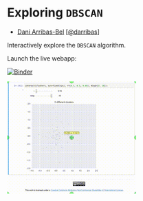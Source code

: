 # Exploring `DBSCAN`

* [Dani Arribas-Bel](http://daribas.org) [[@darribas](http://twitter.com/darribas)]

Interactively explore the `DBSCAN` algorithm. 

Launch the live webapp:

[![Binder](http://mybinder.org/badge.svg)](http://mybinder.org:/repo/darribas/int_dbscan) 

![gif](dbscan.gif)

